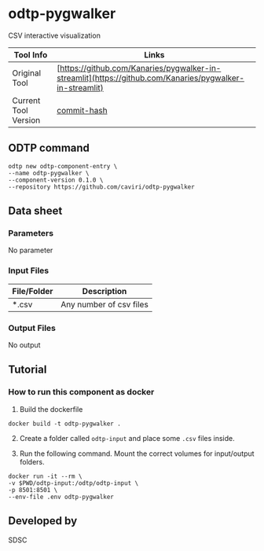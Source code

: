 # odtp-pygwalker

CSV interactive visualization

| Tool Info | Links |
| --- | --- |
| Original Tool | [https://github.com/Kanaries/pygwalker-in-streamlit](https://github.com/Kanaries/pygwalker-in-streamlit) |
| Current Tool Version  | [commit-hash](link-to-commit-hash) |


## ODTP command 

```
odtp new odtp-component-entry \
--name odtp-pygwalker \
--component-version 0.1.0 \
--repository https://github.com/caviri/odtp-pygwalker
``` 

## Data sheet

### Parameters

No parameter

### Input Files

| File/Folder | Description |
| --- | --- | 
| *.csv | Any number of csv files |

### Output Files

No output

## Tutorial

### How to run this component as docker

1. Build the dockerfile 

```
docker build -t odtp-pygwalker .
```

2. Create a folder called `odtp-input` and place some `.csv` files inside.

3. Run the following command. Mount the correct volumes for input/output folders. 

```
docker run -it --rm \
-v $PWD/odtp-input:/odtp/odtp-input \
-p 8501:8501 \
--env-file .env odtp-pygwalker
```


## Developed by

SDSC
